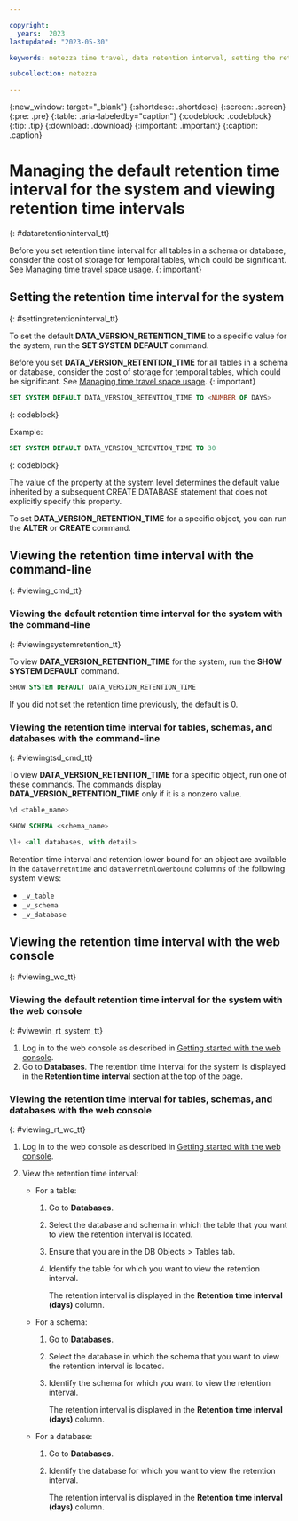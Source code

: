 ```yaml
---

copyright:
  years:  2023
lastupdated: "2023-05-30"

keywords: netezza time travel, data retention interval, setting the retention interval, changing the retention interval

subcollection: netezza

---
```


{:new_window: target="_blank"}
{:shortdesc: .shortdesc}
{:screen: .screen}
{:pre: .pre}
{:table: .aria-labeledby="caption"}
{:codeblock: .codeblock}
{:tip: .tip}
{:download: .download}
{:important: .important}
{:caption: .caption}

# Managing the default retention time interval for the system and viewing retention time intervals
{: #dataretentioninterval_tt}

Before you set retention time interval for all tables in a schema or database, consider the cost of storage for temporal tables, which could be significant. See [Managing time travel space usage](/docs/netezza?topic=netezza-managing_tt).
{: important}

## Setting the retention time interval for the system
{: #settingretentioninterval_tt}

To set the default **DATA_VERSION_RETENTION_TIME** to a specific value for the system, run the **SET SYSTEM DEFAULT** command.

Before you set **DATA_VERSION_RETENTION_TIME** for all tables in a schema or database, consider the cost of storage for temporal tables, which could be significant. See [Managing time travel space usage](/docs/netezza?topic=netezza-managing_tt).
{: important}

```sql
SET SYSTEM DEFAULT DATA_VERSION_RETENTION_TIME TO <NUMBER OF DAYS>
```
{: codeblock}

Example:

```sql
SET SYSTEM DEFAULT DATA_VERSION_RETENTION_TIME TO 30
```
{: codeblock}

The value of the property at the system level determines the default value inherited by a subsequent CREATE DATABASE statement that does not explicitly specify this property.

To set **DATA_VERSION_RETENTION_TIME** for a specific object, you can run the **ALTER** or **CREATE** command.

## Viewing the retention time interval with the command-line
{: #viewing_cmd_tt}

### Viewing the default retention time interval for the system with the command-line
{: #viewingsystemretention_tt}

To view **DATA_VERSION_RETENTION_TIME** for the system, run the **SHOW SYSTEM DEFAULT** command.

```sql
SHOW SYSTEM DEFAULT DATA_VERSION_RETENTION_TIME
```

If you did not set the retention time previously, the default is 0.

### Viewing the retention time interval for tables, schemas, and databases with the command-line
{: #viewingtsd_cmd_tt}

To view **DATA_VERSION_RETENTION_TIME** for a specific object, run one of these commands. The commands display **DATA_VERSION_RETENTION_TIME** only if it is a nonzero value.

```sql
\d <table_name>
```

```sql
SHOW SCHEMA <schema_name>
```

```sql
\l+ <all databases, with detail>
```

Retention time interval and retention lower bound for an object are available in the `dataverretntime` and `dataverretnlowerbound` columns of the following system views:

- `_v_table`
- `_v_schema`
- `_v_database`

## Viewing the retention time interval with the web console
{: #viewing_wc_tt}

### Viewing the default retention time interval for the system with the web console
{: #viwewin_rt_system_tt}

1. Log in to the web console as described in [Getting started with the web console](/docs/netezza?topic=netezza-getstarted-console).
1. Go to **Databases**.
   The retention time interval for the system is displayed in the **Retention time interval** section at the top of the page.

### Viewing the retention time interval for tables, schemas, and databases with the web console
{: #viewing_rt_wc_tt}

1. Log in to the web console as described in [Getting started with the web console](/docs/netezza?topic=netezza-getstarted-console).
1. View the retention time interval:

   - For a table:

      1. Go to **Databases**.
      1. Select the database and schema in which the table that you want to view the retention interval is located.
      1. Ensure that you are in the DB Objects > Tables tab.
      1. Identify the table for which you want to view the retention interval.

         The retention interval is displayed in the **Retention time interval (days)** column.

   - For a schema:

      1. Go to **Databases**.
      1. Select the database in which the schema that you want to view the retention interval is located.
      1. Identify the schema for which you want to view the retention interval.

         The retention interval is displayed in the **Retention time interval (days)** column.

   - For a database:

      1. Go to **Databases**.
      1. Identify the database for which you want to view the retention interval.

         The retention interval is displayed in the **Retention time interval (days)** column.
